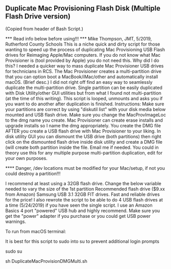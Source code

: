 <H2>Duplicate Mac Provisioning Flash Disk (Multiple Flash Drive version)</H2>

(Copied from header of Bash Script.)

*** Read info below before using!!! ***
Mike Thompson, JMT, 5/2019, Rutherford County Schools
This is a niche quick and dirty script for those wanting to speed up the process of duplicating Mac Provisioning USB Flash drives
for Reimaging Apple/Mac computers. If you do not know what Mac Provisioner is (tool provided by Apple) you do not need this.
Why did I do this? I needed a quicker way to mass duplicate Mac Provisioner USB drives for technicians in RCS. 
The Mac Provisioner creates a multi-partition drive that you can option boot a MacBook/iMac/other and automatically install
macOS. (Brief desc.) I did not right off find an easy way to seamlessly duplicate the multi-partition drive. Single partition
can be easily duplicated with Disk Utility/other GUI utilities but from what I found not multi-partition (at the time of this
writing). This script is looped, unmounts and asks you if you want to do another after duplication is finished. 
Instructions:
Make sure your partitions are correct by using "diskutil list" with your disk media below mounted and USB flash drive.
Make sure you change the MacProvImageLoc to the dmg name you create. Mac Provisioner can create erase installs and upgrade installs
so I name the dmg appropriately. You create the DMG file AFTER you create a USB flash drive with Mac Provisioner to your liking. In
disk utility GUI you can dismount the USB drive (both partitions) then right click on the dismounted flash drive inside 
disk utility and create a DMG file (will create both partition inside the file. Email me if needed. 
You could in theory use this for any multiple purpose multi-partition duplication, edit for your own purposes. 

**** Danger, /dev locations must be modified for your Mac/setup, if not you could destroy a partition!!!

I recommend at least using a 32GB flash drive. Change the below variable needed to vary the size of the 1st partition
Recommended flash drive ($9.xx from Amazon) Samsung USB 3.1 32GB FIT drives. Fast and reliable drives for the price!
I also rewrote the script to be able to do 4 USB flash drives at a time (5/24/2019) if you have seen the single script. 
I use an Amazon Basics 4 port "powered" USB hub and highly recommend. Make sure you get the "power" adapter if you purchase
or you could get USB power warnings. 


To run from macOS terminal:

It is best for this script to sudo into su to prevent additional login prompts

sudo su

sh DuplicateMacProvisionDMGMulti.sh	
